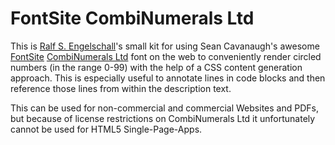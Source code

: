 
FontSite CombiNumerals Ltd
==========================

This is [Ralf S. Engelschall](http://engelschall.com)'s small
kit for using Sean Cavanaugh's awesome
[FontSite](http://www.fontsite.com/)
[CombiNumerals Ltd](http://www.fontsquirrel.com/fonts/CombiNumerals-Ltd)
font on the web to conveniently render circled numbers (in the range
0-99) with the help of a CSS content generation approach. This is
especially useful to annotate lines in code blocks and then reference
those lines from within the description text.

This can be used for non-commercial and commercial Websites and
PDFs, but because of license restrictions on CombiNumerals Ltd it
unfortunately cannot be used for HTML5 Single-Page-Apps.

